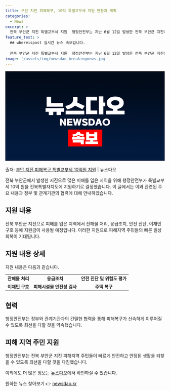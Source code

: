 ```yaml
---
title: 부안 지진 피해복구, 10억 특별교부세 지원 현황과 계획
categories:
  - News
excerpt: >
  전북 부안군 지진 특별교부세 지원  행정안전부는 지난 6월 12일 발생한 전북 부안군 지진에 대한 조속한 피…
feature_text: >
  ## whereispost 실시간 뉴스 속보입니다.

  전북 부안군 지진 특별교부세 지원  행정안전부는 지난 6월 12일 발생한 전북 부안군 지진에 대한 조속한 피…
image: '/assets/img/newsdao_breakingnews.jpg'
---
```


![뉴스다오 속보](/assets/img/newsdao_breakingnews.jpg)

<p>출처: <a href="https://newsdao.kr/4274" rel="dofollow">부안 지진 피해복구 특별교부세 10억원 지원</a> | 뉴스다오</p>


<p data-ke-size="size16">전북 부안군에서 발생한 지진으로 많은 피해를 입은 지역을 위해 행정안전부가 특별교부세 10억 원을 전북특별자치도에 지원하기로 결정했습니다. 이 글에서는 이와 관련된 주요 내용과 정부 및 관계기관의 협력에 대해 안내하겠습니다.</p>

<h2 data-ke-size="size26">지원 내용</h2>
전북 부안군 지진으로 피해를 입은 지역에서 잔해물 처리, 응급조치, 안전 진단, 이재민 구호 등에 지원금이 사용될 예정입니다. 이러한 지원으로 피해지역 주민들의 빠른 일상 회복이 기대됩니다.

<h2 data-ke-size="size26">지원 내용 상세</h2>
지원 내용은 다음과 같습니다.
<table>
	<tr>
		<td style="text-align: center; height: 17px;"><b>잔해물 처리</b></td>
		<td style="text-align: center; height: 17px;"><b>응급조치</b></td>
		<td style="text-align: center; height: 17px;"><b>안전 진단 및 위험도 평가</b></td>
	</tr>
	<tr>
		<td style="text-align: center; height: 17px;"><b>이재민 구호</b></td>
		<td style="text-align: center; height: 17px;"><b>피해시설물 안전성 검사</b></td>
		<td style="text-align: center; height: 17px;"><b>주택 복구</b></td>
	</tr>
</table>

<h2 data-ke-size="size26">협력</h2>
행정안전부는 정부와 관계기관과의 긴밀한 협력을 통해 피해복구가 신속하게 이루어질 수 있도록 최선을 다할 것을 약속했습니다.

<h2 data-ke-size="size26">피해 지역 주민 지원</h2>
행정안전부는 전북 부안군 지진 피해지역 주민들이 빠르게 안전하고 안정된 생활을 되찾을 수 있도록 최선을 다할 것을 다짐했습니다.

이외에도 더 많은 정보는 <a href="https://newsdao.kr/4274">뉴스다오</a>에서 확인하실 수 있습니다.</p>
 

원하는 뉴스 찾아보기 👉 <a href="https://newsdao.kr" rel="dofollow">newsdao.kr</a>


